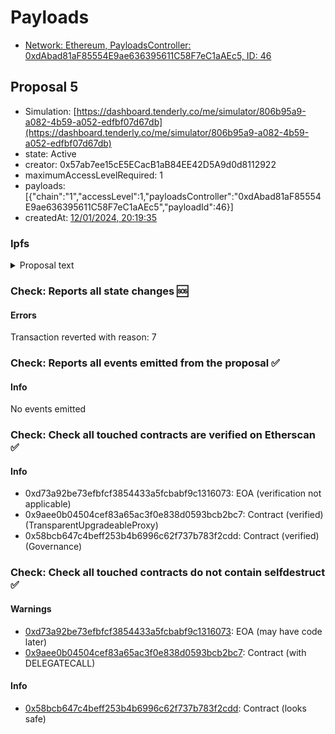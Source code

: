 # Payloads

- [Network: Ethereum, PayloadsController: 0xdAbad81aF85554E9ae636395611C58F7eC1aAEc5, ID: 46](/reports/payloads/1/0xdAbad81aF85554E9ae636395611C58F7eC1aAEc5/46.md)

## Proposal 5

- Simulation: [https://dashboard.tenderly.co/me/simulator/806b95a9-a082-4b59-a052-edfbf07d67db](https://dashboard.tenderly.co/me/simulator/806b95a9-a082-4b59-a052-edfbf07d67db)
- state: Active
- creator: 0x57ab7ee15cE5ECacB1aB84EE42D5A9d0d8112922
- maximumAccessLevelRequired: 1
- payloads: [{"chain":"1","accessLevel":1,"payloadsController":"0xdAbad81aF85554E9ae636395611C58F7eC1aAEc5","payloadId":46}]
- createdAt: [12/01/2024, 20:19:35](https://etherscan.io/tx/0x75bf1487de680b43a7bc4a7dbceedff6d7a70cdd8eec266cd6f6a9ff44165ac7)

### Ipfs

<details>
  <summary>Proposal text</summary>
  
  
## Simple Summary

This AIP aims to consolidate Aave DAO's stablecoin holdings. It is divided into different parts that are detailed below. This is part two and it consists of depositing USDC into Aave v3 Ethereum, as well as migrating the v2 position to v3 in Ethereum. Also depositing USDT into Aave v2 Ethereum and swapping DAI and USDC for GHO.

## Motivation

This AIP (Part B) when implemented ensures the Aave Protocol is sufficiently funded to support service providers receiving DAI, GHO and USDT.

The funds transferred from Polygon to Ethereum by the Aave Funding Part A AIP are to be deposited into Aave v2 and v3 as required and DAI swapped to GHO. In addition, with no USDC stream drawing from Aave v2 on Ethereum, all USDC is to be withdrawn from v2. 1.00M of this USDC is to be swapped to GHO and the remainder to be deposited into v3.

## Specification

- Deposit 1.7M units of USDC from Treasury into Aave v3 Ethereum (received from Polygon bridge)
- Deposit 750k units of USDT from Treasury into Aave v3 Ethereum (received from Polygon bridge)
- Withdraw all but 10 units of USDC from Aave v2 Ethereum Pool into USDC (keep 10 units of USDC as dust, as to not leave an empty reserve)
- Deposit the balance of the withdrawn USDC, minuts the 1.0M to be swapped, into Aave v3 Ethereum Pool (withdrawn in previous step)

Swap the following asset holdings to GHO:

- 500k units of DAI held in Treasury (received from Polygon bridge)
- 1.0M units of USDC (withdrawn from Aave v2 Ethereum in previous step)

## References

- Implementation: [AaveV3Ethereum](https://github.com/bgd-labs/aave-proposals-v3/blob/6f6d369f9ae1d13828b93b7a1276cf6241682cd4/src/20231106_AaveV3Ethereum_AaveFundingUpdates/AaveV3Ethereum_AaveFundingUpdates_20231106.sol)
- Tests: [AaveV3Ethereum](https://github.com/bgd-labs/aave-proposals-v3/blob/6f6d369f9ae1d13828b93b7a1276cf6241682cd4/src/20231106_AaveV3Ethereum_AaveFundingUpdates/AaveV3Ethereum_AaveFundingUpdates_20231106.t.sol)
- [Snapshot](https://snapshot.org/#/aave.eth/proposal/0x099f88e1728760952be26fcb8fc99b26c29336e6a109820b391751b108399ee5)
- [Discussion](https://governance.aave.com/t/arfc-aave-funding-update/15194)

## Disclaimer

TokenLogic and karpatkey receive no compensation beyond Aave protocol for the creation of this proposal. TokenLogic and karpatkey are both delegates within the Aave ecosystem.

## Copyright

Copyright and related rights waived via [CC0](https://creativecommons.org/publicdomain/zero/1.0/).

</details>

### Check: Reports all state changes :sos:

#### Errors

Transaction reverted with reason: 7

### Check: Reports all events emitted from the proposal :white_check_mark:

#### Info

No events emitted

### Check: Check all touched contracts are verified on Etherscan :white_check_mark:

#### Info

- 0xd73a92be73efbfcf3854433a5fcbabf9c1316073: EOA (verification not applicable)
- 0x9aee0b04504cef83a65ac3f0e838d0593bcb2bc7: Contract (verified) (TransparentUpgradeableProxy)
- 0x58bcb647c4beff253b4b6996c62f737b783f2cdd: Contract (verified) (Governance)

### Check: Check all touched contracts do not contain selfdestruct :white_check_mark:

#### Warnings

- [0xd73a92be73efbfcf3854433a5fcbabf9c1316073](https://etherscan.io/address/0xd73a92be73efbfcf3854433a5fcbabf9c1316073): EOA (may have code later)
- [0x9aee0b04504cef83a65ac3f0e838d0593bcb2bc7](https://etherscan.io/address/0x9aee0b04504cef83a65ac3f0e838d0593bcb2bc7): Contract (with DELEGATECALL)

#### Info

- [0x58bcb647c4beff253b4b6996c62f737b783f2cdd](https://etherscan.io/address/0x58bcb647c4beff253b4b6996c62f737b783f2cdd): Contract (looks safe)

